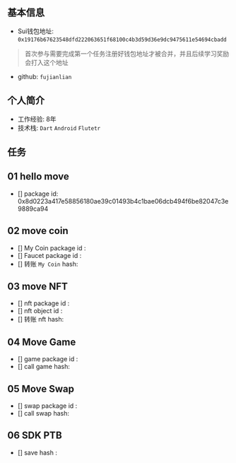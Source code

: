 ## 基本信息
- Sui钱包地址: `0x19176b67623548dfd222063651f68100c4b3d59d36e9dc9475611e54694cbadd`
> 首次参与需要完成第一个任务注册好钱包地址才被合并，并且后续学习奖励会打入这个地址
- github: `fujianlian`

## 个人简介
- 工作经验: 8年
- 技术栈: `Dart` `Android` `Flutetr`

## 任务

##   01 hello move  
- [] package id: 0x8d0223a417e58856180ae39c01493b4c1bae06dcb494f6be82047c3e9889ca94

##   02 move coin
- [] My Coin package id : 
- [] Faucet package id : 
- [] 转账 `My Coin` hash:

##   03 move NFT
- [] nft package id :
- [] nft object id : 
- [] 转账 nft  hash:

##   04 Move Game
- [] game package id :
- [] call game hash:

##   05 Move Swap
- [] swap package id :
- [] call swap hash:

##   06 SDK PTB
- [] save hash :
